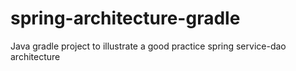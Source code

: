 # spring-architecture-gradle

Java gradle project to illustrate a good practice spring service-dao architecture
